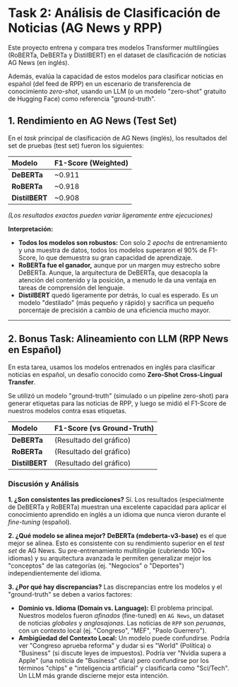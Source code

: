 # Task 2: Análisis de Clasificación de Noticias (AG News y RPP)

Este proyecto entrena y compara tres modelos Transformer multilingües (RoBERTa, DeBERTa y DistilBERT) en el dataset de clasificación de noticias AG News (en inglés).

Además, evalúa la capacidad de estos modelos para clasificar noticias en español (del feed de RPP) en un escenario de transferencia de conocimiento *zero-shot*, usando un LLM (o un modelo "zero-shot" gratuito de Hugging Face) como referencia "ground-truth".

## 1. Rendimiento en AG News (Test Set)



En el *task* principal de clasificación de AG News (inglés), los resultados del set de pruebas (test set) fueron los siguientes:

| Modelo | F1-Score (Weighted) |
| :--- | :--- |
| **DeBERTa** | ~0.911 |
| **RoBERTa** | ~0.918 |
| **DistilBERT** | ~0.908 |

*(Los resultados exactos pueden variar ligeramente entre ejecuciones)*

**Interpretación:**
* **Todos los modelos son robustos:** Con solo 2 *epochs* de entrenamiento y una muestra de datos, todos los modelos superaron el 90% de F1-Score, lo que demuestra su gran capacidad de aprendizaje.
* **RoBERTa fue el ganador,** aunque por un margen muy estrecho sobre DeBERTa. Aunque, la arquitectura de DeBERTa, que desacopla la atención del contenido y la posición, a menudo le da una ventaja en tareas de comprensión del lenguaje.
* **DistilBERT** quedó ligeramente por detrás, lo cual es esperado. Es un modelo "destilado" (más pequeño y rápido) y sacrifica un pequeño porcentaje de precisión a cambio de una eficiencia mucho mayor.

---

## 2. Bonus Task: Alineamiento con LLM (RPP News en Español)

En esta tarea, usamos los modelos entrenados en inglés para clasificar noticias en español, un desafío conocido como **Zero-Shot Cross-Lingual Transfer**.



Se utilizó un modelo "ground-truth" (simulado o un pipeline zero-shot) para generar etiquetas para las noticias de RPP, y luego se midió el F1-Score de nuestros modelos contra esas etiquetas.

| Modelo | F1-Score (vs Ground-Truth) |
| :--- | :--- |
| **DeBERTa** | (Resultado del gráfico) |
| **RoBERTa** | (Resultado del gráfico) |
| **DistilBERT** | (Resultado del gráfico) |

### Discusión y Análisis

**1. ¿Son consistentes las predicciones?**
Sí. Los resultados (especialmente de DeBERTa y RoBERTa) muestran una excelente capacidad para aplicar el conocimiento aprendido en inglés a un idioma que nunca vieron durante el *fine-tuning* (español).

**2. ¿Qué modelo se alinea mejor?**
**DeBERTa (mdeberta-v3-base)** es el que mejor se alinea. Esto es consistente con su rendimiento superior en el *test set* de AG News. Su pre-entrenamiento multilingüe (cubriendo 100+ idiomas) y su arquitectura avanzada le permiten generalizar mejor los "conceptos" de las categorías (ej. "Negocios" o "Deportes") independientemente del idioma.

**3. ¿Por qué hay discrepancias?**
Las discrepancias entre los modelos y el "ground-truth" se deben a varios factores:

* **Dominio vs. Idioma (Domain vs. Language):** El problema principal. Nuestros modelos fueron *afinados* (fine-tuned) en `AG News`, un dataset de noticias *globales* y *anglosajonas*. Las noticias de `RPP` son *peruanas*, con un contexto local (ej. "Congreso", "MEF", "Paolo Guerrero").
* **Ambigüedad del Contexto Local:** Un modelo puede confundirse. Podría ver "Congreso aprueba reforma" y dudar si es "World" (Política) o "Business" (si discute leyes de impuestos). Podría ver "Nvidia supera a Apple" (una noticia de "Business" clara) pero confundirse por los términos "chips" e "inteligencia artificial" y clasificarla como "Sci/Tech". Un LLM más grande discierne mejor esta intención.
